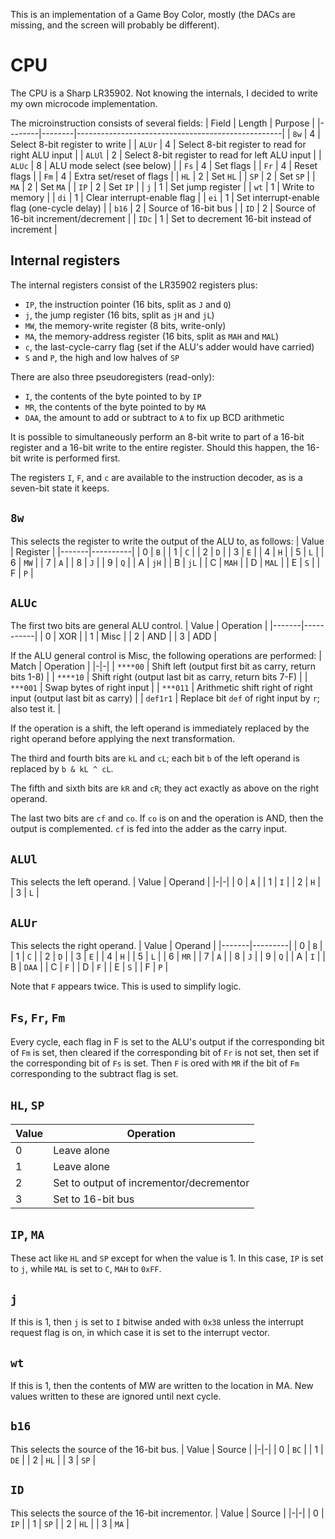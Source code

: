 This is an implementation of a Game Boy Color, mostly (the DACs are missing,
and the screen will probably be different).

# CPU
The CPU is a Sharp LR35902. Not knowing the internals,
I decided to write my own microcode implementation.

The microinstruction consists of several fields:
| Field | Length | Purpose |
|--------|--------|---------------------------------------------------|
| `8w` | 4 | Select 8-bit register to write |
| `ALUr` | 4 | Select 8-bit register to read for right ALU input |
| `ALUl` | 2 | Select 8-bit register to read for left ALU input |
| `ALUc` | 8 | ALU mode select (see below) |
| `Fs` | 4 | Set flags |
| `Fr` | 4 | Reset flags |
| `Fm` | 4 | Extra set/reset of flags |
| `HL` | 2 | Set `HL` |
| `SP` | 2 | Set `SP` |
| `MA` | 2 | Set `MA` |
| `IP` | 2 | Set `IP` |
| `j` | 1 | Set jump register |
| `wt` | 1 | Write to memory |
| `di` | 1 | Clear interrupt-enable flag |
| `ei` | 1 | Set interrupt-enable flag (one-cycle delay) |
| `b16` | 2 | Source of 16-bit bus |
| `ID` | 2 | Source of 16-bit increment/decrement |
| `IDc` | 1 | Set to decrement 16-bit instead of increment |

## Internal registers
The internal registers consist of the LR35902 registers plus:
* `IP`, the instruction pointer (16 bits, split as `J` and `Q`)  
* `j`, the jump register (16 bits, split as `jH` and `jL`)  
* `MW`, the memory-write register (8 bits, write-only)  
* `MA`, the memory-address register (16 bits, split as `MAH` and `MAL`)
* `c`, the last-cycle-carry flag (set if the ALU's adder would have carried)
* `S` and `P`, the high and low halves of `SP`

There are also three pseudoregisters (read-only):
* `I`, the contents of the byte pointed to by `IP`
* `MR`, the contents of the byte pointed to by `MA`
* `DAA`, the amount to add or subtract to `A` to fix up BCD arithmetic

It is possible to simultaneously perform an 8-bit write to part of a 16-bit
register and a 16-bit write to the entire register.
Should this happen, the 16-bit write is performed first.

The registers `I`, `F`, and `c` are available to the instruction decoder,
as is a seven-bit state it keeps.

## `8w`
This selects the register to write the output of the ALU to, as follows:
| Value | Register |
|-------|----------|
| 0 | `B` |
| 1 | `C` |
| 2 | `D` |
| 3 | `E` |
| 4 | `H` |
| 5 | `L` |
| 6 | `MW` |
| 7 | `A` |
| 8 | `J` |
| 9 | `Q` |
| A | `jH` |
| B | `jL` |
| C | `MAH` |
| D | `MAL` |
| E | `S` |
| F | `P` |

## `ALUc`
The first two bits are general ALU control.
| Value | Operation |
|-------|-----------|
| 0 | XOR |
| 1 | Misc |
| 2 | AND |
| 3 | ADD |

If the ALU general control is Misc, the following operations are performed:
| Match | Operation |
|-|-|
| `****00` | Shift left (output first bit as carry, return bits 1-8) |
| `****10` | Shift right (output last bit as carry, return bits 7-F) |
| `***001` | Swap bytes of right input |
| `***011` | Arithmetic shift right of right input (output last bit as carry) |
| `def1r1` | Replace bit `def` of right input by `r`; also test it. |

If the operation is a shift, the left operand is immediately replaced by the
right operand before applying the next transformation.

The third and fourth bits are `kL` and `cL`; each bit `b` of the left operand
is replaced by `b & kL ^ cL`.

The fifth and sixth bits are `kR` and `cR`; they act exactly as above on the
right operand.

The last two bits are `cf` and `co`.
If `co` is on and the operation is AND, then the output is complemented.
`cf` is fed into the adder as the carry input.

## `ALUl`
This selects the left operand.
| Value | Operand |
|-|-|
| 0 | `A` |
| 1 | `I` |
| 2 | `H` |
| 3 | `L` |

## `ALUr`
This selects the right operand.
| Value | Operand |
|-------|---------|
| 0 | `B` |
| 1 | `C` |
| 2 | `D` |
| 3 | `E` |
| 4 | `H` |
| 5 | `L` |
| 6 | `MR` |
| 7 | `A` |
| 8 | `J` |
| 9 | `Q` |
| A | `I` |
| B | `DAA` |
| C | `F` |
| D | `F` |
| E | `S` |
| F | `P` |

Note that `F` appears twice. This is used to simplify logic.

## `Fs`, `Fr`, `Fm`
Every cycle, each flag in F
is set to the ALU's output if the corresponding bit of `Fm` is set,
then cleared if the corresponding bit of `Fr` is not set,
then set if the corresponding bit of `Fs` is set.
Then `F` is ored with `MR` if the bit of `Fm` corresponding to the
subtract flag is set.

## `HL`, `SP`
| Value | Operation |
|-|-|
| 0 | Leave alone |
| 1 | Leave alone |
| 2 | Set to output of incrementor/decrementor |
| 3 | Set to 16-bit bus |

## `IP`, `MA`
These act like `HL` and `SP` except for when the value is 1.
In this case, `IP` is set to `j`, while `MAL` is set to `C`, `MAH` to `0xFF`.

## `j`
If this is 1, then `j` is set to `I` bitwise anded with `0x38`
unless the interrupt request flag is on, in which case it is
set to the interrupt vector.

## `wt`
If this is 1, then the contents of MW are written to the location in MA.
New values written to these are ignored until next cycle.

## `b16`
This selects the source of the 16-bit bus.
| Value | Source |
|-|-|
| 0 | `BC` |
| 1 | `DE` |
| 2 | `HL` |
| 3 | `SP` |

## `ID`
This selects the source of the 16-bit incrementor.
| Value | Source |
|-|-|
| 0 | `IP` |
| 1 | `SP` |
| 2 | `HL` |
| 3 | `MA` |